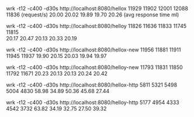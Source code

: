 wrk -t12 -c400 -d30s http://localhost:8080/hellox
11929	11902	12001	12088	11836 (request/s)
20.00	20.02	19.89	19.70	20.26 (avg response time ml)

wrk -t12 -c400 -d30s http://localhost:8080/helloy
11826	11636 	11833	11745	11815	
20.17	20.47	20.13	20.33	20.19

wrk -t12 -c400 -d30s http://localhost:8080/hellox-new
11956	11881	11911	11945	11937
19.90	20.15	20.03	19.94	19.97

wrk -t12 -c400 -d30s http://localhost:8080/helloy-new
11793	11831	11850	11792	11671
20.23	20.13	20.13	20.24	20.42

wrk -t12 -c400 -d30s http://localhost:8080/hellox-http
5811		5321		5498	5004	4830
58.98	34.89	50.36	45.68	27.44

wrk -t12 -c400 -d30s http://localhost:8080/helloy-http
5177		4954	4333	4542	3732
63.82	34.19	32.75	27.50	39.32

